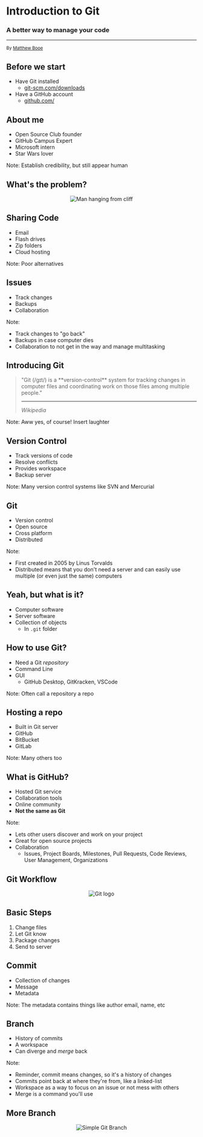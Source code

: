 # Introduction to Git

### A better way to manage your code

<hr>

<small>By [Matthew Booe](http://www.matthewbooe.com)</small>



## Before we start

- Have Git installed
	- [git-scm.com/downloads](https://git-scm.com/downloads)
- Have a GitHub account
	- [github.com/](https://github.com/)


## About me

- Open Source Club founder
- GitHub Campus Expert
- Microsoft intern
- Star Wars lover

Note:
Establish credibility, but still appear human



## What's the problem?

<p style="display: flex; justify-content: center;">
	<img src="https://cdn.images.dailystar.co.uk/dynamic/169/photos/707000/936x622/603707.jpg" alt="Man hanging from cliff"></img>
</p>


## Sharing Code

- Email
- Flash drives
- Zip folders
- Cloud hosting

Note:
Poor alternatives


## Issues

- Track changes
- Backups
- Collaboration

Note:
- Track changes to "go back"
- Backups in case computer dies
- Collaboration to not get in the way and manage multitasking



## Introducing Git

<blockquote>
	"Git (/ɡɪt/) is a **version-control** system for tracking changes in computer files and coordinating work on those files among multiple people."
	<hr>
	<cite>Wikipedia</site>
</blockquote>

Note:
Aww yes, of course! Insert laughter


## Version Control

- Track versions of code
- Resolve conflicts
- Provides workspace
- Backup server

Note:
Many version control systems like SVN and Mercurial


## Git

- Version control
- Open source
- Cross platform
- Distributed

Note:
- First created in 2005 by Linus Torvalds
- Distributed means that you don't need a server and can easily use multiple (or even just the same) computers


## Yeah, but what is it?

- Computer software
- Server software
- Collection of objects
	- In `.git` folder


## How to use Git?

- Need a Git _repository_
- Command Line
- GUI
	- GitHub Desktop, GitKracken, VSCode

Note:
Often call a repository a repo


## Hosting a repo

- Built in Git server
- GitHub
- BitBucket
- GitLab

Note:
Many others too


## What is GitHub?

- Hosted Git service
- Collaboration tools
- Online community
- **Not the same as Git**

Note:
- Lets other users discover and work on your project
- Great for open source projects
- Collaboration
	- Issues, Project Boards, Milestones, Pull Requests, Code Reviews, User Management, Organizations



## Git Workflow

<p style="display: flex; justify-content: center;">
	<img src="https://www.novatec-gmbh.de/wp-content/uploads/2013/07/logo-git.png" alt="Git logo"></img>
</p>


## Basic Steps

1. Change files
2. Let Git know
3. Package changes
4. Send to server


## Commit

- Collection of changes
- Message
- Metadata

Note:
The metadata contains things like author email, name, etc


## Branch

- History of commits
- A workspace
- Can diverge and _merge_ back

Note:
- Reminder, commit means changes, so it's a history of changes
- Commits point back at where they're from, like a linked-list
- Workspace as a way to focus on an issue or not mess with others
- Merge is a command you'll use


## More Branch

<p style="display: flex; justify-content: center; height: 60%;">
	<img src="https://blog.seibert-media.net/wp-content/uploads/2015/07/Git-Branches-3.png" alt="Simple Git Branch"></img>
</p>

Note:
Each points back to it's parent


## Even More Branch

<p style="display: flex; justify-content: center; height: 60%;">
	<img src="https://blog.seibert-media.net/wp-content/uploads/2015/07/Git-Branches-1.png" alt="Regular Git Branch"></img>
</p>

Note:
Multiple branches with their own histories


## Repository

- Collection of branches
- Store of objects
- Local or remote

Note:
Store of objects is just how Git tracks everything



## Demo Time <!-- .element: style="color: #E74727;" -->

<!-- .slide: data-background-image="https://www.britspirit.co.uk/resources/walking-stick_defence_barton-wright_9.gif" data-background-size="70%" -->

<!-- The Gif is done kinda hack-y to make it big enough -->

Note:
- Btw, this is the "walking stick defense"
- Clone the repo
- Make a change
- Status
- Commit
- Push


## The "Buckets"

<p style="display: flex; justify-content: center;">
	<img src="https://rachelcarmena.github.io/img/cards/posts/how-to-teach-Git/general-drawing.png" alt="Diagram showing the Working Directory, Staging Area, Local Repository, and Remote Repository of a Git setup"></img>
</p>


## Downloading

<p style="display: flex; justify-content: center;">
	<img src="https://raw.githubusercontent.com/rachelcarmena/how-to-teach/master/git/clone.png" alt="Diagram showing a git clone interact with the Working Directory, Local Repository, and Remote Repository of a Git setup"></img>
</p>


## Workflow

<p style="display: flex; justify-content: center;">
	<img src="https://raw.githubusercontent.com/rachelcarmena/how-to-teach/master/git/add-commit-push.png" alt="Diagram showing a git add, commit, and push interact with the Working Directory, Staging Area, Local Repository, and Remote Repository of a Git setup"></img>
</p>


## Updating

<p style="display: flex; justify-content: center;">
	<img src="https://raw.githubusercontent.com/rachelcarmena/how-to-teach/master/git/pull.png" alt="Diagram showing a git pull interact with the Working Directory, Local Repository, and Remote Repository of a Git setup"></img>
</p>


## Checking

<p style="display: flex; justify-content: center;">
	<img src="https://raw.githubusercontent.com/rachelcarmena/how-to-teach/master/git/states.png" alt="Diagram emphasizing the difference between the Working Directory, Staging Area, and Local Repository and the commands to diff them"></img>
</p>



## Configure Git

It wont hurt a bit!

Note:
- I do want to apologize for that very intentional rhyme
- Also time to open up your terminal or Git bash


## Username

`git config --global user.name "<Name>"`

Note:
Do use your GitHub username


## Email

`git config --global user.email "<Email>"`
<br>
<br>
Check: [github.com/settings/emails](https://github.com/settings/emails)

Note:
The email will be public so I recommend going here and look under "Keep my email address private" for a fake one


## Editor

`git config --global core.editor "nano"`
<br>
<br>
**or**
<br>
<br>
`git config --global core.editor "notepad.exe"`

Note:
Nano is a CL text editor on Linux and MacOS and notepad.exe for Windows (other text editors should work too)



## Git Practice <!-- .element: style="color: #E74727;" -->

<!-- .slide: data-background-image="https://66.media.tumblr.com/3c451c21479835579118ff84a97c5976/tumblr_ouvxc3O5Gb1qbrivdo1_500.gif" data-background-size="80%" -->


## Fork a Repo

Forking copies the repo
<br>
<br>
Go here: [github.com/ufosc/practice-repo](https://github.com/ufosc/practice-repo)

Note:
- Forking is a GitHub feature, not native to Git
- This repo is provided by the Open Source Club for people to practice without worry


## Clone

Cloning downloads a copy
<br>
<br>
Run: `git clone <Git URL>`

Note:
- Do not download the zip, doesn't have the .git folder
- Download file to current shell location
- Git Bash on Windows sometimes has issues cloning. Closing and reopening fixes this


## Status

Check the repo's status
<br>
<br>
Run: `git status`

Note:
- Remember to change to the directory first
- This is a good command to run all the time


## Do Work

Add a file

Note:
Don't need to think to hard about it


## Add

Add the changes to Git's staging area
<br>
<br>
Run: `git add <filename>`

Note:
- Git will package all the things in staging
- Have to add files every time you want to record a change


## Commit

Commit to the changes
<br>
<br>
Run: `git commit`

Note:
- Please give a descriptive title
- Can add new lines to provide better description


## Pull

Pull down updates
<br>
<br>
Run: `git pull`

Note:
- This will let you know if anyone has updated it
- Keep in mind git status doesn't check the server, just what you know locally


## Push

Push your code up
<br>
<br>
Run: `git push`

Note:
- This will move your commit up to the server


## Success!

<p style="display: flex; justify-content: center;">
	<img src="https://i.telegraph.co.uk/multimedia/archive/03596/Success_Kid_3596018k.jpg" alt="Succsess Kid"></img>
</p>



## GitHub Practice <!-- .element: style="color: #E74727;" -->

<!-- .slide: data-background-image="https://media.giphy.com/media/a0QlNFxlTCba8/giphy.gif" data-background-size="90%" -->


## Edit Files

Single files can be edited and committed

Note:
Click the pencil icon


## Submit a Pull Request

Ask the original owner to pull in your changes

Note:
- Look at the branches to see what's happening
- This provides some access control
- Owners can choose to accept, ask for edits, or reject


## Issues

- Bug reports
- Feature requests
- Discussions

Note:
- This is a great way to list items that are TODO
- Assign people to them
- Add labels for easy organizing
- REVIEW THIS SECTION



## Other Things

<p style="display: flex; justify-content: center; height: 80%;">
	<img src="https://openmatt.org/wp-content/uploads/2015/11/octocat_kenobi.jpg" alt="Obi-Wan Octocat"></img>
</p>


## GitHub Info

- Tons of projects
- Not all necessarily open source
- Other tools
	- Projects, logs, milestones, wikis

Note:
- Check the license to see how you can use it


## Common Files

- README
	- Description of project
- LICENSE
	- Defines code usage
- CONTRIBUTING
	- Explains expectations for changes

Note:
- They are all capital to get your attention
- README also has info on running the project


## Git Flow

- "master"
	- Stable
- "dev"
	- Future stable
- feature-branch
	- Current work

Note:
- Use different branches to organize
- Multiple feature branches at the same time
- One issue per branch is a good rule


## Git Flow

<p style="display: flex; justify-content: center; height: 50%;">
	<img src="https://blog.xebia.fr/wp-content/uploads/2018/03/Image.png" alt="Git Flow Example"></img>
</p>


## Merge Conflict

Occurs when histories conflict

```JavaScript
<<<<<< HEAD
var left = true;
======
var right = true;
>>>>>> 6fc454c7bc33ca31d2e47d26762819e26a054534
```

Note:
- Star Wars analogy (we both saw original movie, but I saw prequels and you saw the rest of the originals)
- Just re-commit and megre



## Questions?



## Resources

- Free stuff: [education.github.com/pack](https://education.github.com/pack)
- Training lab: [try.github.io/](https://try.github.io/)
- Inner-workings of Git: [rachelcarmena.github.io/2018/12/12/how-to-teach-git.html](https://rachelcarmena.github.io/2018/12/12/how-to-teach-git.html)


## Thank you!

<p style="display: flex; justify-content: center; height: 60%;">
	<img src="https://pbs.twimg.com/media/DfbsmMeU0AAIpmw.png" alt="Clippy and Mona"></img>
</p>
